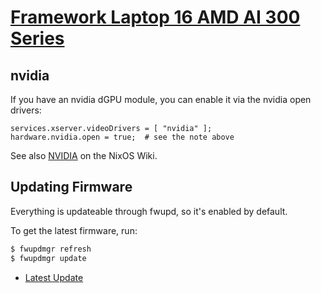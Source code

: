 # [Framework Laptop 16 AMD AI 300 Series](https://frame.work/)

## nvidia

If you have an nvidia dGPU module, you can enable it via the nvidia open drivers:

```
services.xserver.videoDrivers = [ "nvidia" ];
hardware.nvidia.open = true;  # see the note above
```

See also [NVIDIA](https://wiki.nixos.org/wiki/NVIDIA) on the NixOS Wiki.

## Updating Firmware

Everything is updateable through fwupd, so it's enabled by default.

To get the latest firmware, run:

```sh
$ fwupdmgr refresh
$ fwupdmgr update
```

- [Latest Update](https://fwupd.org/lvfs/devices/work.frame.Laptop16.RyzenAI300.BIOS.firmware)
